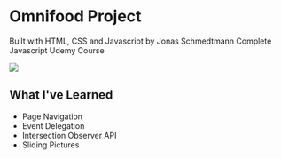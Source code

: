 # Omnifood Project

Built with HTML, CSS and Javascript by Jonas Schmedtmann Complete Javascript Udemy Course

<img src="https://user-images.githubusercontent.com/88436030/144934743-d5df8bea-62cd-4e5d-b7be-7b5e8c558820.PNG" style="width= 400px"/>

## What I've Learned

- Page Navigation
- Event Delegation
- Intersection Observer API
- Sliding Pictures

